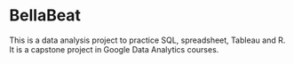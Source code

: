 # BellaBeat
This is a data analysis project to practice SQL, spreadsheet, Tableau and R. It is a capstone project in Google Data Analytics courses. 
